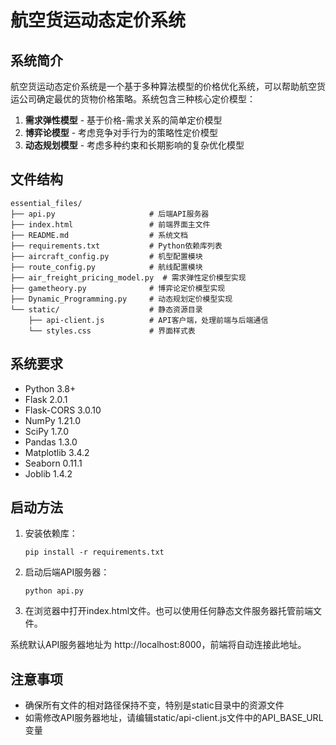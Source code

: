 # 航空货运动态定价系统

## 系统简介
航空货运动态定价系统是一个基于多种算法模型的价格优化系统，可以帮助航空货运公司确定最优的货物价格策略。系统包含三种核心定价模型：

1. **需求弹性模型** - 基于价格-需求关系的简单定价模型
2. **博弈论模型** - 考虑竞争对手行为的策略性定价模型
3. **动态规划模型** - 考虑多种约束和长期影响的复杂优化模型

## 文件结构
```
essential_files/
├── api.py                     # 后端API服务器
├── index.html                 # 前端界面主文件
├── README.md                  # 系统文档
├── requirements.txt           # Python依赖库列表
├── aircraft_config.py         # 机型配置模块
├── route_config.py            # 航线配置模块
├── air_freight_pricing_model.py  # 需求弹性定价模型实现
├── gametheory.py              # 博弈论定价模型实现
├── Dynamic_Programming.py     # 动态规划定价模型实现
└── static/                    # 静态资源目录
    ├── api-client.js          # API客户端，处理前端与后端通信
    └── styles.css             # 界面样式表
```

## 系统要求
- Python 3.8+
- Flask 2.0.1
- Flask-CORS 3.0.10
- NumPy 1.21.0
- SciPy 1.7.0
- Pandas 1.3.0
- Matplotlib 3.4.2
- Seaborn 0.11.1
- Joblib 1.4.2

## 启动方法
1. 安装依赖库：
   ```
   pip install -r requirements.txt
   ```

2. 启动后端API服务器：
   ```
   python api.py
   ```

3. 在浏览器中打开index.html文件。也可以使用任何静态文件服务器托管前端文件。

系统默认API服务器地址为 http://localhost:8000，前端将自动连接此地址。

## 注意事项
- 确保所有文件的相对路径保持不变，特别是static目录中的资源文件
- 如需修改API服务器地址，请编辑static/api-client.js文件中的API_BASE_URL变量
